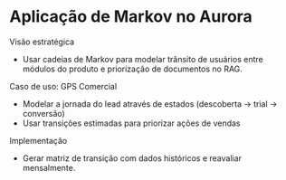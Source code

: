 # Aplicação de Markov no Aurora

Visão estratégica

- Usar cadeias de Markov para modelar trânsito de usuários entre módulos do produto e priorização de documentos no RAG.

Caso de uso: GPS Comercial

- Modelar a jornada do lead através de estados (descoberta -> trial -> conversão)
- Usar transições estimadas para priorizar ações de vendas

Implementação

- Gerar matriz de transição com dados históricos e reavaliar mensalmente.
